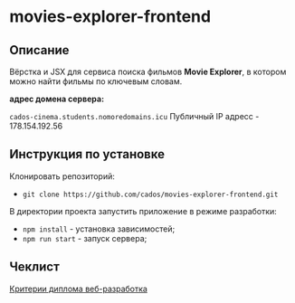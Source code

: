 # movies-explorer-frontend

## Описание

Вёрстка и JSX для сервиса поиска фильмов **Movie Explorer**, в котором можно найти фильмы по ключевым словам.

**адрес домена сервера:**

`cados-cinema.students.nomoredomains.icu`
Публичный IP адресс - 178.154.192.56

## Инструкция по установке

Клонировать репозиторий:

* `git clone https://github.com/cados/movies-explorer-frontend.git`

В директории проекта запустить приложение в режиме разработки:

* `npm install` - установка зависимостей;
* `npm run start` - запуск сервера;

## Чеклист

[Критерии диплома веб-разработка](https://code.s3.yandex.net/web-developer/static/new-program/web-diploma-criteria-2.0/index.html#jsx)
